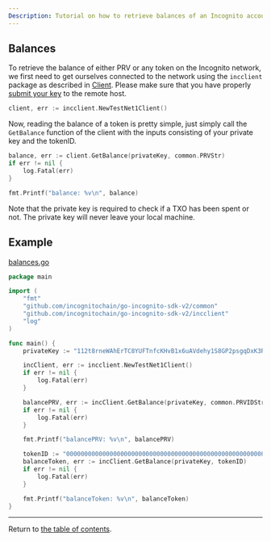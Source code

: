 ```yaml
---
Description: Tutorial on how to retrieve balances of an Incognito account.
---
```


## Balances

To retrieve the balance of either PRV or any token on the Incognito network, we first need to get ourselves connected to the network
using the `incclient` package as described in [Client](../client/client.md). Please make sure that you have properly [submit your key](./submit_key.md) to the remote host.

```go
client, err := incclient.NewTestNet1Client()
```

Now, reading the balance of a token is pretty simple, just simply call the `GetBalance` function of the client with the inputs consisting of your private key and the tokenID.

```go
balance, err := client.GetBalance(privateKey, common.PRVStr)
if err != nil {
    log.Fatal(err)
}

fmt.Printf("balance: %v\n", balance)
```

Note that the private key is required to check if a TXO has been spent or not. The private key will never leave your local machine.

## Example
[balances.go](../../code/accounts/balances/balances.go)

```go
package main

import (
	"fmt"
	"github.com/incognitochain/go-incognito-sdk-v2/common"
	"github.com/incognitochain/go-incognito-sdk-v2/incclient"
	"log"
)

func main() {
	privateKey := "112t8rneWAhErTC8YUFTnfcKHvB1x6uAVdehy1S8GP2psgqDxK3RHouUcd69fz88oAL9XuMyQ8mBY5FmmGJdcyrpwXjWBXRpoWwgJXjsxi4j"

	incClient, err := incclient.NewTestNet1Client()
	if err != nil {
		log.Fatal(err)
	}

	balancePRV, err := incClient.GetBalance(privateKey, common.PRVIDStr)
	if err != nil {
		log.Fatal(err)
	}

	fmt.Printf("balancePRV: %v\n", balancePRV)

	tokenID := "0000000000000000000000000000000000000000000000000000000000000100"
	balanceToken, err := incClient.GetBalance(privateKey, tokenID)
	if err != nil {
		log.Fatal(err)
	}

	fmt.Printf("balanceToken: %v\n", balanceToken)
}
```
---
Return to [the table of contents](../../../README.md).
